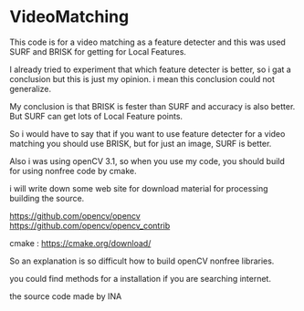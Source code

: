 # VideoMatching

This code is for a video matching as a feature detecter and this was used SURF and BRISK for getting for Local Features.

I already tried to experiment that which feature detecter is better, so i gat a conclusion but this is just my opinion. i mean this conclusion could not generalize.

My conclusion is that BRISK is fester than SURF and accuracy is also better. But SURF can get lots of Local Feature points. 

So i would have to say that if you want to use feature detecter for a video matching you should use BRISK, but for just an image, SURF is better.

Also i was using openCV 3.1, so when you use my code, you should build for using nonfree code by cmake. 

i will write down some web site for download material for processing building the source.


https://github.com/opencv/opencv
https://github.com/opencv/opencv_contrib

cmake : https://cmake.org/download/ 


So an explanation is so difficult how to build openCV nonfree libraries. 

you could find methods for a installation if you are searching internet.

the source code made by INA 

